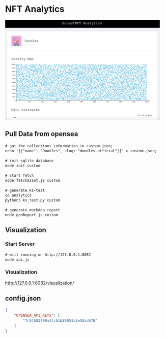 # NFT Analytics
![](images/1636262358772.jpg)

## Pull Data from opensea
``` shell
# put the collections information in custom.json;
echo '[{"name": "Doodles", slug: "doodles-official"}]' > custom.json;

# init sqlite database
node init custom

# start fetch 
node fetchAsset.js custom

# generate ks-test
cd analytics
python3 ks_test.py custom

# generate markdon report
node genReport.js custom
```

## Visualization

### Start Server
``` shell
# will running on http://127.0.0.1:8082
node api.js
```
### Visualization
http://127.0.0.1:8082/visualization/


## config.json
``` json
{
    "OPENSEA_API_KEYS": [
        "7c94683799a34c61b89051a5e58ad676"
    ]
}
```
